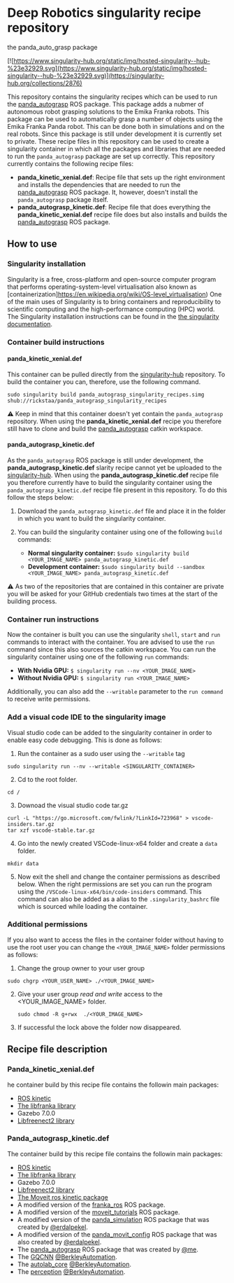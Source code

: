 # Deep Robotics singularity recipe repository

















the panda_auto_grasp package

[![https://www.singularity-hub.org/static/img/hosted-singularity--hub-%23e32929.svg](https://www.singularity-hub.org/static/img/hosted-singularity--hub-%23e32929.svg)](https://singularity-hub.org/collections/2876)

This repository contains the singularity recipes which can be used to run the [panda_autograsp](https://github.com/rickstaa/panda_autograsp) ROS package. This package adds a nubmer of autonomous robot grasping solutions to the Emika Franka robots. This package can be used to automatically grasp a number of objects using the Emika Franka Panda robot. This can be done both in simulations and on the real robots. Since this package is still under development it is currently set to private. These recipe files in this repository can be used to create a singularity container in which all the packages and libraries that are needed to run the `panda_autograsp` package are set up correctly. This repository currently contains the following recipe files:

- **panda_kinetic_xenial.def**: Recipe file that sets up the right environment and installs the dependencies that are needed to run the [panda_autograsp](https://github.com/rickstaa/panda_autograsp) ROS package. It, however, doesn't install the `panda_autograsp` package itself.
- **panda_autograsp_kinetic.def**: Recipe file that does everything the **panda_kinetic_xenial.def** recipe file does but also installs and builds the [panda_autograsp](https://github.com/rickstaa/panda_autograsp) ROS package.

## How to use

### Singularity installation
Singularity is a free, cross-platform and open-source computer program that performs operating-system-level virtualisation also known as [containerization]https://en.wikipedia.org/wiki/OS-level_virtualisation) One of the main uses of Singularity is to bring containers and reproducibility to scientific computing and the high-performance computing (HPC) world. The Singularity installation instructions can be found in the [the singularity documentation](https://www.sylabs.io/docs/).

### Container build instructions

#### panda_kinetic_xenial.def
This container can be pulled directly from the [singularity-hub](https://www.singularity-hub.org) repository. To build the container you can, therefore, use the following command. 

```
sudo singularity build panda_autograsp_singularity_recipes.simg shub://rickstaa/panda_autograsp_singularity_recipes
```

:warning: Keep in mind that this container doesn't yet contain the `panda_autograsp` repository. When using the **panda_kinetic_xenial.def** recipe you therefore still have to clone and build the [panda_autograsp](https://github.com/rickstaa/panda_autograsp) catkin workspace.

#### panda_autograsp_kinetic.def
As the `panda_autograsp` ROS package is still under development, the **panda_autograsp_kinetic.def** slarity recipe cannot yet be uploaded to the [singularity-hub](https://www.singularity-hub.org). When using the **panda_autograsp_kinetic.def** recipe file you therefore currently have to build the singularity container using the `panda_autograsp_kinetic.def` recipe file present in this repository. To do this follow the steps below:

1. Download the `panda_autograsp_kinetic.def` file and place it in the folder in which you want to build the singularity container.
2. You can build the singularity container using one of the following `build` commands:

    - **Normal singularity container:** `$sudo singularity build <YOUR_IMAGE_NAME> panda_autograsp_kinetic.def`
    - **Development container:** `$sudo singularity build --sandbox <YOUR_IMAGE_NAME> panda_autograsp_kinetic.def`

:warning: As two of the repositories that are contained in this container are private you will be asked for your GitHub credentials two times at the start of the building process.

### Container run instructions

Now the container is built you can use the singularity `shell`, `start` and `run` commands to interact with the container. You are advised to use the `run` command since this also sources the catkin workspace. You can run the singularity container using one of the following `run` commands:

- **With Nvidia GPU:** `$ singularity run --nv <YOUR_IMAGE_NAME>`
- **Without Nvidia GPU:** `$ singularity run <YOUR_IMAGE_NAME>`

Additionally, you can also add the `--writable` parameter to the `run command` to receive write permissions.

### Add a visual code IDE to the singularity image

Visual studio code can be added to the singularity container in order to enable easy code debugging. This is done as follows:

1. Run the container as a sudo user using the `--writable` tag

```
sudo singularity run --nv --writable <SINGULARITY_CONTAINER>
```

2. Cd to the root folder.

```
cd /
```

3. Downoad the visual studio code tar.gz

```
curl -L "https://go.microsoft.com/fwlink/?LinkId=723968" > vscode-insiders.tar.gz
tar xzf vscode-stable.tar.gz
```

4. Go into the newly created VSCode-linux-x64 folder and create a `data` folder.

```
mkdir data
```

5. Now exit the shell and change the container permissions as described below. When the right permissions are set you can run the program using the `/VSCode-linux-x64/bin/code-insiders` command. This command can also be added as a alias to the `.singularity_bashrc` file which is sourced while loading the container.

### Additional permissions
If you also want to access the files in the container folder without having to use the root user you can change the `<YOUR_IMAGE_NAME>` folder permissions as follows:

1. Change the group owner to your user group

 ```
 sudo chgrp <YOUR_USER_NAME> ./<YOUR_IMAGE_NAME>
 ```

2. Give your user group *read and write* access to the <YOUR_IMAGE_NAME> folder.

    ```
    sudo chmod -R g+rwx  ./<YOUR_IMAGE_NAME>
    ```
    
5. If successful the lock above the folder now disappeared.

## Recipe file description

### Panda_kinetic_xenial.def
he container build by this recipe file contains the followin main packages:
- [ROS kinetic](https://wiki.ros.org/kinetic)
- [The libfranka library](https://frankaemika.github.io/docs/libfranka.html)
- Gazebo 7.0.0
- [Libfreenect2 library](https://github.com/OpenKinect/libfreenect2)

### Panda_autograsp_kinetic.def

The container build by this recipe file contains the followin main packages:

- [ROS kinetic](https://wiki.ros.org/kinetic)
- [The libfranka library](https://frankaemika.github.io/docs/libfranka.html)
- Gazebo 7.0.0
- [Libfreenect2 library](https://github.com/OpenKinect/libfreenect2)
- [The Moveit ros kinetic package](https://wiki.ros.org/moveit)
- A modified version of the [franka_ros](https://github.com/rickstaa/franka_ros/tree/0501ab556476bec15a57c739f9403eeac00459e8) ROS package.
- A modified version of the [moveit_tutorials](https://github.com/ros-planning/moveit_tutorials/tree/65af8798d8ad9ac0cc10416f451136b56d910115) ROS package.
- A modified version of the [panda_simulation](https://github.com/rickstaa/panda_simulation/tree/432b97bfdd48df5e180e533786a195900fcf4519) ROS package that was created by [@erdalpekel](https://github.com/erdalpekel/panda_simulation).
- A modified version of the [panda_movit_config](https://github.com/rickstaa/panda_moveit_config/tree/fb18126bda38d47cb30a4c144ead4c02c257914f) ROS package that was also created by [@erdalpekel](https://github.com/erdalpekel/panda_moveit_config).
- The [panda_autograsp](https://github.com/rickstaa/panda_autograsp/tree/fd6901d0cf2fb11556d3560e00224b866d9a4cfc) ROS package that was created by [@me](https://github.com/rickstaa/panda_autograsp/tree/kinetic-devel).
- The [GQCNN](https://github.com/BerkeleyAutomation/gqcnn) [@BerkleyAutomation](https://github.com/BerkeleyAutomation).
- The [autolab_core](https://github.com/rickstaa/autolab_core) [@BerkleyAutomation](https://github.com/BerkeleyAutomation).
- The [perception](https://github.com/rickstaa/perception) [@BerkleyAutomation](https://github.com/BerkeleyAutomation).
